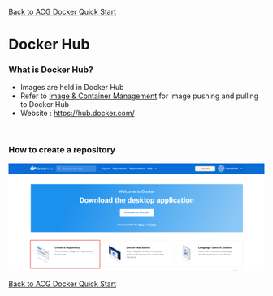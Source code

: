 [Back to ACG Docker Quick Start](../main.md)

# Docker Hub

### What is Docker Hub?
* Images are held in Docker Hub
* Refer to [Image & Container Management](../06/note.md) for image pushing and pulling to Docker Hub
* Website : https://hub.docker.com/

<br>

### How to create a repository
![](images/001.png)

[Back to ACG Docker Quick Start](../main.md)